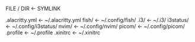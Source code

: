 FILE / DIR	<-	SYMLINK

.alacritty.yml	<-	~/.alacritty.yml
fish/		<-	~/.config/fish/
.i3/		<-	~/.i3/
i3status/	<-	~/.config/i3status/
nvim/		<-	~/.config/nvim/
picom/		<-	~/.config/picom/
.profile	<-	~/.profile
.xinitrc	<-	~/.xinitrc
